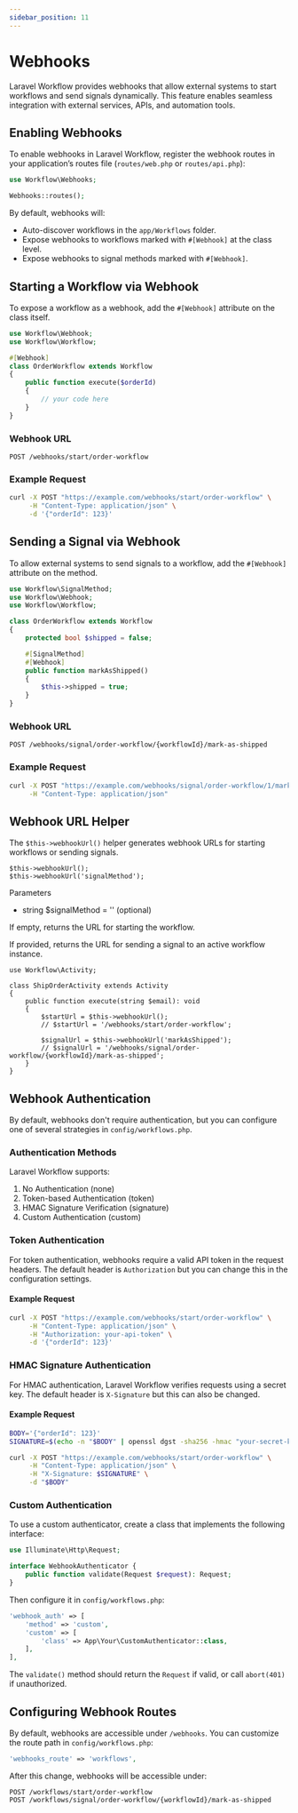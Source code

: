 ```yaml
---
sidebar_position: 11
---
```


# Webhooks

Laravel Workflow provides webhooks that allow external systems to start workflows and send signals dynamically. This feature enables seamless integration with external services, APIs, and automation tools.

## Enabling Webhooks
To enable webhooks in Laravel Workflow, register the webhook routes in your application’s routes file (`routes/web.php` or `routes/api.php`):

```php
use Workflow\Webhooks;

Webhooks::routes();
```

By default, webhooks will:
- Auto-discover workflows in the `app/Workflows` folder.
- Expose webhooks to workflows marked with `#[Webhook]` at the class level.
- Expose webhooks to signal methods marked with `#[Webhook]`.

## Starting a Workflow via Webhook
To expose a workflow as a webhook, add the `#[Webhook]` attribute on the class itself.

```php
use Workflow\Webhook;
use Workflow\Workflow;

#[Webhook]
class OrderWorkflow extends Workflow
{
    public function execute($orderId)
    {
        // your code here
    }
}
```

### Webhook URL
```
POST /webhooks/start/order-workflow
```

### Example Request
```bash
curl -X POST "https://example.com/webhooks/start/order-workflow" \
     -H "Content-Type: application/json" \
     -d '{"orderId": 123}'
```

## Sending a Signal via Webhook
To allow external systems to send signals to a workflow, add the `#[Webhook]` attribute on the method.

```php
use Workflow\SignalMethod;
use Workflow\Webhook;
use Workflow\Workflow;

class OrderWorkflow extends Workflow
{
    protected bool $shipped = false;

    #[SignalMethod]
    #[Webhook]
    public function markAsShipped()
    {
        $this->shipped = true;
    }
}
```

### Webhook URL
```
POST /webhooks/signal/order-workflow/{workflowId}/mark-as-shipped
```

### Example Request
```bash
curl -X POST "https://example.com/webhooks/signal/order-workflow/1/mark-as-shipped" \
     -H "Content-Type: application/json"
```

## Webhook URL Helper
The `$this->webhookUrl()` helper generates webhook URLs for starting workflows or sending signals.

```
$this->webhookUrl();
$this->webhookUrl('signalMethod');
```

Parameters
- string $signalMethod = '' (optional)

If empty, returns the URL for starting the workflow.

If provided, returns the URL for sending a signal to an active workflow instance.

```
use Workflow\Activity;

class ShipOrderActivity extends Activity
{
    public function execute(string $email): void
    {
        $startUrl = $this->webhookUrl();
        // $startUrl = '/webhooks/start/order-workflow';

        $signalUrl = $this->webhookUrl('markAsShipped');
        // $signalUrl = '/webhooks/signal/order-workflow/{workflowId}/mark-as-shipped';
    }
}
```

## Webhook Authentication
By default, webhooks don't require authentication, but you can configure one of several strategies in `config/workflows.php`.

### Authentication Methods
Laravel Workflow supports:
1. No Authentication (none)
2. Token-based Authentication (token)
3. HMAC Signature Verification (signature)
4. Custom Authentication (custom)

### Token Authentication
For token authentication, webhooks require a valid API token in the request headers. The default header is `Authorization` but you can change this in the configuration settings.

#### Example Request
```bash
curl -X POST "https://example.com/webhooks/start/order-workflow" \
     -H "Content-Type: application/json" \
     -H "Authorization: your-api-token" \
     -d '{"orderId": 123}'
```

### HMAC Signature Authentication
For HMAC authentication, Laravel Workflow verifies requests using a secret key. The default header is `X-Signature` but this can also be changed.

#### Example Request
```bash
BODY='{"orderId": 123}'
SIGNATURE=$(echo -n "$BODY" | openssl dgst -sha256 -hmac "your-secret-key" | awk '{print $2}')

curl -X POST "https://example.com/webhooks/start/order-workflow" \
     -H "Content-Type: application/json" \
     -H "X-Signature: $SIGNATURE" \
     -d "$BODY"
```

### Custom Authentication
To use a custom authenticator, create a class that implements the following interface:

```php
use Illuminate\Http\Request;

interface WebhookAuthenticator {
    public function validate(Request $request): Request;
}
```

Then configure it in `config/workflows.php`:

```php
'webhook_auth' => [
    'method' => 'custom',
    'custom' => [
        'class' => App\Your\CustomAuthenticator::class,
    ],
],
```

The `validate()` method should return the `Request` if valid, or call `abort(401)` if unauthorized.

## Configuring Webhook Routes
By default, webhooks are accessible under `/webhooks`. You can customize the route path in `config/workflows.php`:

```php
'webhooks_route' => 'workflows',
```

After this change, webhooks will be accessible under:
```
POST /workflows/start/order-workflow
POST /workflows/signal/order-workflow/{workflowId}/mark-as-shipped
```
